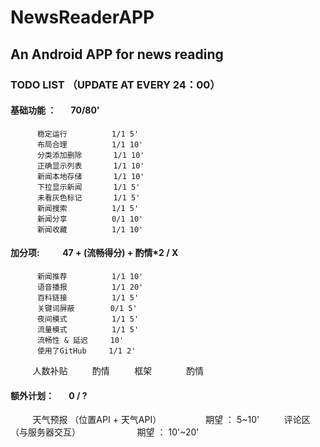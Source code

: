 # NewsReaderAPP
## An Android APP for news reading

### TODO LIST （UPDATE AT EVERY 24：00）
#### 基础功能 ：        70/80'
          稳定运行          1/1 5'
          布局合理          1/1 10'
          分类添加删除       1/1 10'
          正确显示列表       1/1 10'
          新闻本地存储       1/1 10'
          下拉显示新闻       1/1 5'
          未看灰色标记       1/1 5'
          新闻搜索          1/1 5'
          新闻分享          0/1 10'
          新闻收藏          1/1 10'

#### 加分项:           47 + (流畅得分) + 酌情*2 / X
          新闻推荐          1/1 10'
          语音播报          1/1 20'
          百科链接          1/1 5'
          关键词屏蔽        0/1 5'
          夜间模式          1/1 5'
          流量模式          1/1 5'
          流畅性 & 延迟     10'
          使用了GitHub     1/1 2'
          人数补贴          酌情
          框架              酌情
#### 额外计划：       0 / ?
          天气预报 （位置API + 天气API）                  期望 ： 5~10'
          评论区   （与服务器交互）                       期望 ： 10'~20'
